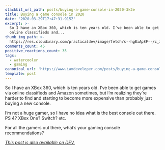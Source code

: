 ```yaml
---
stackbit_url_path: posts/buying-a-game-console-in-2020-3k2e
title: Buying a game console in 2020
date: '2020-03-29T17:47:31.915Z'
excerpt: >-
  So I have an XBox 360, which is ten years old. I’ve been able to get games via
  online classifieds and...
thumb_img_path: >-
  https://res.cloudinary.com/practicaldev/image/fetch/s--hg8iAp8F--/c_imagga_scale,f_auto,fl_progressive,h_420,q_auto,w_1000/https://dev-to-uploads.s3.amazonaws.com/i/0mtm7xhbgr6efe68gepp.jpeg
comments_count: 45
positive_reactions_count: 35
tags:
  - watercooler
  - gaming
canonical_url: 'https://www.iamdeveloper.com/posts/buying-a-game-console-in-2020-3k2e/'
template: post
---
```

So I have an XBox 360, which is ten years old. I’ve been able to get games via online classifieds and Amazon sometimes, but I’m realizing they’re harder to find and starting to become more expensive than probably just buying a new console.

I’m not a huge gamer, so I have no idea what is the best console out there. PS 4? XBox One? Switch? etc.

For all the gamers out there, what’s your gaming console recommendations?

*[This post is also available on DEV.](https://dev.to/nickytonline/buying-a-game-console-in-2020-3k2e)*


<script>
const parent = document.getElementsByTagName('head')[0];
const script = document.createElement('script');
script.type = 'text/javascript';
script.src = 'https://cdnjs.cloudflare.com/ajax/libs/iframe-resizer/4.1.1/iframeResizer.min.js';
script.charset = 'utf-8';
script.onload = function() {
    window.iFrameResize({}, '.liquidTag');
};
parent.appendChild(script);
</script>    
